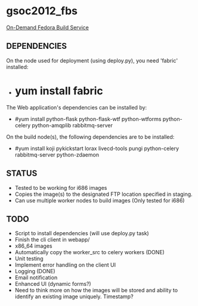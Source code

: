 gsoc2012_fbs
============

[On-Demand Fedora Build Service](http://www.google-melange.com/gsoc/project/google/gsoc2012/amitsaha/24001)

DEPENDENCIES
------------

On the node used for deployment (using deploy.py), you need 'fabric' installed:

+ # yum install fabric

The Web application's dependencies can be installed by:

+ #yum install python-flask python-flask-wtf python-wtforms python-celery python-amqplib rabbitmq-server 

On the build node(s), the following dependencies are to be installed:

+ #yum install koji pykickstart lorax livecd-tools pungi python-celery rabbitmq-server python-zdaemon


STATUS
------

+ Tested to be working for i686 images
+ Copies the image(s) to the designated FTP location specified in staging.
+ Can use multiple worker nodes to build images (Only tested for i686)


TODO
----

+ Script to install dependencies (will use deploy.py task)
+ Finish the cli client in webapp/
+ x86_64 images
+ Automatically copy the worker_src to celery workers (DONE)
+ Unit testing 
+ Implement error handling on the client UI
+ Logging (DONE)
+ Email notification
+ Enhanced UI (dynamic forms?)
+ Need to think more on how the images will be stored and ability to identify
  an existing image uniquely. Timestamp?